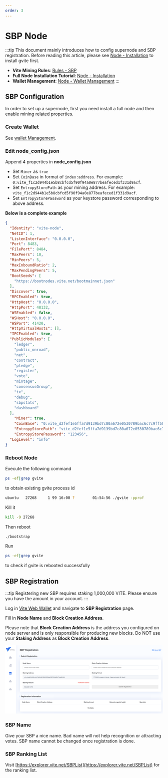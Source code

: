 ```yaml
---
order: 3
---
```


# SBP Node

:::tip
This document mainly introduces how to config supernode and SBP registration.
Before reading this article, please see [Node - Installation](./install.md) to install gvite first.

* **Vite Mining Rules**: [Rules - SBP](../rule/sbp.md)
* **Full Node Installation Tutorial**: [Node - Installation](./install.md)
* **Wallet Management**: [Node - Wallet Management](./wallet-manage.md)
:::

## SBP Configuration
In order to set up a supernode, first you need install a full node and then enable mining related properties.

### Create Wallet

See [wallet Management](./wallet-manage.md).

### Edit node_config.json

Append 4 properties in **node_config.json**

* Set `Miner` as `true`
* Set `CoinBase` in format of `index:address`. For example: `0:vite_f1c2d944b1e5b8cbfcd5f90f94a0e877beafeced1f331d9acf`.
* Set `EntropyStorePath` as your mining address. For example: `vite_f1c2d944b1e5b8cbfcd5f90f94a0e877beafeced1f331d9acf`.
* Set `EntropyStorePassword` as your keystore password corresponding to above address.

**Below is a complete example**

```json
{
  "Identity": "vite-node",
  "NetID": 1,
  "ListenInterface": "0.0.0.0",
  "Port": 8483,
  "FilePort": 8484,
  "MaxPeers": 10,
  "MinPeers": 5,
  "MaxInboundRatio": 2,
  "MaxPendingPeers": 5,
  "BootSeeds": [
    "https://bootnodes.vite.net/bootmainnet.json"
  ],
  "Discover": true,
  "RPCEnabled": true,
  "HttpHost": "0.0.0.0",
  "HttpPort": 48132,
  "WSEnabled": false,
  "WSHost": "0.0.0.0",
  "WSPort": 41420,
  "HttpVirtualHosts": [],
  "IPCEnabled": true,
  "PublicModules": [
    "ledger",
    "public_onroad",
    "net",
    "contract",
    "pledge",
    "register",
    "vote",
    "mintage",
    "consensusGroup",
    "tx",
    "debug",
    "sbpstats",
    "dashboard"
  ],
	"Miner": true,
	"CoinBase": "0:vite_d2fef1e5ffa7d9139bd7c80a672e0530789bac6c7c9ff58dc6",
	"EntropyStorePath": "vite_d2fef1e5ffa7d9139bd7c80a672e0530789bac6c7c9ff58dc6",
	"EntropyStorePassword": "123456",
  "LogLevel": "info"
}
```
### Reboot Node

Execute the following command
```bash tab: Input
ps -ef|grep gvite
```
to obtain existing gvite process id

```bash
ubuntu   27268     1 99 16:00 ?        01:54:56 ./gvite -pprof 
```

Kill it

```bash
kill -9 27268
```

Then reboot

```bash
./bootstrap
```

Run 
```bash
ps -ef|grep gvite
``` 
to check if gvite is rebooted successfully

## SBP Registration

:::tip
Registering new SBP requires staking 1,000,000 VITE. Please ensure you have the amount in your account.
:::

Log in [Vite Web Wallet](https://wallet.vite.net/) and navigate to **SBP Registration** page.

Fill in **Node Name** and **Block Creation Address**. 

Please note that **Block Creation Address** is the address you configured on node server and is only responsible for producing new blocks. Do NOT use your **Staking Address** as **Block Creation Address**.

![](./node-register.png)

### SBP Name

Give your SBP a nice name. Bad name will not help recognition or attracting votes. SBP name cannot be changed once registration is done.

### SBP Ranking List

Visit [https://explorer.vite.net/SBPList](https://explorer.vite.net/SBPList) for the ranking list.


